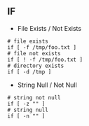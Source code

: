 ## <strong>IF</strong>
* File Exists / Not Exists
```
# file exists
if [ -f /tmp/foo.txt ]
# file not exists
if [ ! -f /tmp/foo.txt ]
# directory exists
if [ -d /tmp ]
```

* String Null / Not Null
```
# string not null
if [ -z "" ]
# string null
if [ -n "" ]
```